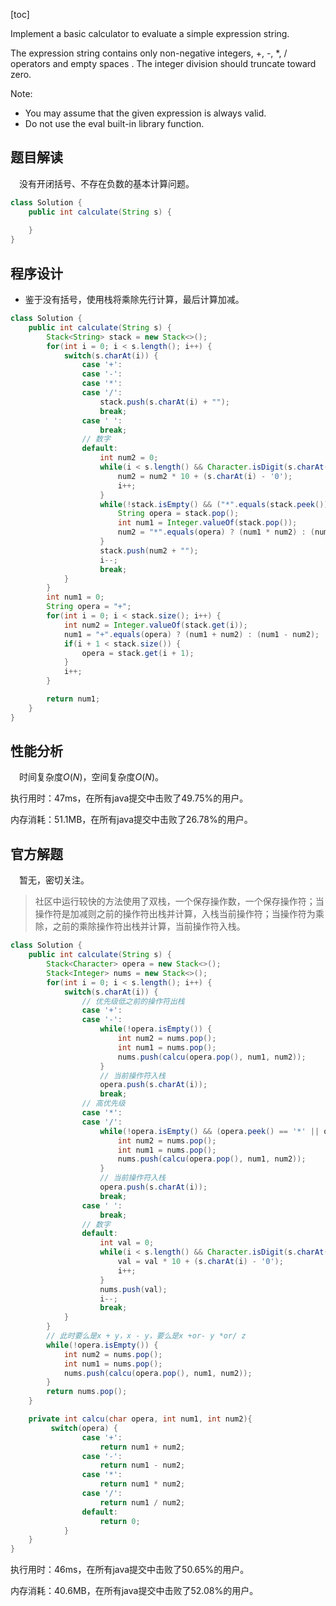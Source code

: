 [toc]

Implement a basic calculator to evaluate a simple expression string.

The expression string contains only non-negative integers, +, -, *, / operators and empty spaces . The integer division should truncate toward zero.

Note:

* You may assume that the given expression is always valid.
* Do not use the eval built-in library function.



## 题目解读

&emsp;没有开闭括号、不存在负数的基本计算问题。

```java
class Solution {
    public int calculate(String s) {
        
    }
}
```

## 程序设计

* 鉴于没有括号，使用栈将乘除先行计算，最后计算加减。

```java
class Solution {
    public int calculate(String s) {
        Stack<String> stack = new Stack<>();
        for(int i = 0; i < s.length(); i++) {
            switch(s.charAt(i)) {
                case '+':
                case '-':
                case '*':
                case '/':
                    stack.push(s.charAt(i) + "");
                    break;
                case ' ':
                    break;
                // 数字
                default:
                    int num2 = 0;
                    while(i < s.length() && Character.isDigit(s.charAt(i))) {
                        num2 = num2 * 10 + (s.charAt(i) - '0');
                        i++;
                    }
                    while(!stack.isEmpty() && ("*".equals(stack.peek()) || "/".equals(stack.peek()))) {
                        String opera = stack.pop();
                        int num1 = Integer.valueOf(stack.pop());
                        num2 = "*".equals(opera) ? (num1 * num2) : (num1 / num2);
                    }
                    stack.push(num2 + "");
                    i--;
                    break;
            }
        }
        int num1 = 0;
        String opera = "+";
        for(int i = 0; i < stack.size(); i++) {
            int num2 = Integer.valueOf(stack.get(i));
            num1 = "+".equals(opera) ? (num1 + num2) : (num1 - num2);
            if(i + 1 < stack.size()) {
                opera = stack.get(i + 1);
            }
            i++;
        }

        return num1;
    }
}
```

## 性能分析

&emsp;时间复杂度$O(N)$，空间复杂度$O(N)$。

执行用时：47ms，在所有java提交中击败了49.75%的用户。

内存消耗：51.1MB，在所有java提交中击败了26.78%的用户。

## 官方解题

&emsp;暂无，密切关注。

> 社区中运行较快的方法使用了双栈，一个保存操作数，一个保存操作符；当操作符是加减则之前的操作符出栈并计算，入栈当前操作符；当操作符为乘除，之前的乘除操作符出栈并计算，当前操作符入栈。

```java
class Solution {
    public int calculate(String s) {
        Stack<Character> opera = new Stack<>();
        Stack<Integer> nums = new Stack<>();
        for(int i = 0; i < s.length(); i++) {
            switch(s.charAt(i)) {
                // 优先级低之前的操作符出栈
                case '+':
                case '-':
                    while(!opera.isEmpty()) {
                        int num2 = nums.pop();
                        int num1 = nums.pop();
                        nums.push(calcu(opera.pop(), num1, num2));
                    }
                    // 当前操作符入栈
                    opera.push(s.charAt(i));
                    break;
                // 高优先级
                case '*':
                case '/':
                    while(!opera.isEmpty() && (opera.peek() == '*' || opera.peek() == '/')) {
                        int num2 = nums.pop();
                        int num1 = nums.pop();
                        nums.push(calcu(opera.pop(), num1, num2));
                    }
                    // 当前操作符入栈
                    opera.push(s.charAt(i));
                    break;
                case ' ':
                    break;
                // 数字
                default:
                    int val = 0;
                    while(i < s.length() && Character.isDigit(s.charAt(i))) {
                        val = val * 10 + (s.charAt(i) - '0');
                        i++;
                    }
                    nums.push(val);
                    i--;
                    break;
            }
        }
        // 此时要么是x + y，x - y，要么是x +or- y *or/ z
        while(!opera.isEmpty()) {
            int num2 = nums.pop();
            int num1 = nums.pop();
            nums.push(calcu(opera.pop(), num1, num2));
        }
        return nums.pop();
    }

    private int calcu(char opera, int num1, int num2){
         switch(opera) {
                case '+':
                    return num1 + num2;
                case '-':
                    return num1 - num2;
                case '*':
                    return num1 * num2;
                case '/':
                    return num1 / num2;
                default:
                    return 0;
            }
    }
}
```

执行用时：46ms，在所有java提交中击败了50.65%的用户。

内存消耗：40.6MB，在所有java提交中击败了52.08%的用户。